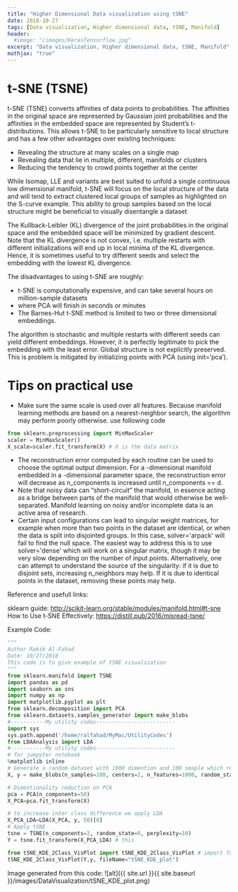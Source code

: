 ```yaml
---
title: "Higher Dimensional Data visualization using tSNE"
date: 2018-10-27
tags: [Data visualization, Higher dimensional data, tSNE, Manifold]
header:
  #image: "/images/KerasTensorflow.jpg"
excerpt: "Data visualization, Higher dimensional data, tSNE, Manifold"
mathjax: "true"
---
```

# t-SNE (TSNE)
t-SNE (TSNE) converts affinities of data points to probabilities. The affinities in the original space are represented by Gaussian joint probabilities and the affinities in the embedded space are represented by Student’s t-distributions. This allows t-SNE to be particularly sensitive to local structure and has a few other advantages over existing techniques:

- Revealing the structure at many scales on a single map
- Revealing data that lie in multiple, different, manifolds or clusters
- Reducing the tendency to crowd points together at the center

While Isomap, LLE and variants are best suited to unfold a single continuous low dimensional manifold, t-SNE will focus on the local structure of the data and will tend to extract clustered local groups of samples as highlighted on the S-curve example. This ability to group samples based on the local structure might be beneficial to visually disentangle a dataset

The Kullback-Leibler (KL) divergence of the joint probabilities in the original space and the embedded space will be minimized by gradient descent. Note that the KL divergence is not convex, i.e. multiple restarts with different initializations will end up in local minima of the KL divergence. Hence, it is sometimes useful to try different seeds and select the embedding with the lowest KL divergence.

The disadvantages to using t-SNE are roughly:

- t-SNE is computationally expensive, and can take several hours on million-sample datasets
- where PCA will finish in seconds or minutes
- The Barnes-Hut t-SNE method is limited to two or three dimensional embeddings.

The algorithm is stochastic and multiple restarts with different seeds can yield different embeddings. However, it is perfectly legitimate to pick the embedding with the least error.
Global structure is not explicitly preserved. This is problem is mitigated by initializing points with PCA (using init=’pca’).

#  Tips on practical use
- Make sure the same scale is used over all features. Because manifold learning methods are based on a nearest-neighbor search, the algorithm may perform poorly otherwise. use following code

```python
from sklearn.preprocessing import MinMaxScaler
scaler = MinMaxScaler()
X_scale=scaler.fit_transform(X) # X is the data matrix
```
- The reconstruction error computed by each routine can be used to choose the optimal output dimension. For a -dimensional manifold embedded in a -dimensional parameter space, the reconstruction error will decrease as n_components is increased until n_components == d.
- Note that noisy data can “short-circuit” the manifold, in essence acting as a bridge between parts of the manifold that would otherwise be well-separated. Manifold learning on noisy and/or incomplete data is an active area of research.
- Certain input configurations can lead to singular weight matrices, for example when more than two points in the dataset are identical, or when the data is split into disjointed groups. In this case, solver='arpack' will fail to find the null space. The easiest way to address this is to use solver='dense' which will work on a singular matrix, though it may be very slow depending on the number of input points. Alternatively, one can attempt to understand the source of the singularity: if it is due to disjoint sets, increasing n_neighbors may help. If it is due to identical points in the dataset, removing these points may help.



Reference and usefull links:

sklearn guide: http://scikit-learn.org/stable/modules/manifold.html#t-sne
How to Use t-SNE Effectively: https://distill.pub/2016/misread-tsne/

Example Code:
```python
"""
Author Rakib Al-Fahad
Date: 10/27/2018
This code is to give example of tSNE visualization
"""
from sklearn.manifold import TSNE
import pandas as pd
import seaborn as sns
import numpy as np
import matplotlib.pyplot as plt
from sklearn.decomposition import PCA
from sklearn.datasets.samples_generator import make_blobs
#-----------My utility codes-------------------------
import sys
sys.path.append('/home/ralfahad/MyMac/UtilityCodes')
from LDAAnalysis import LDA
#-----------My utility codes-------------------------
# for jumpyter notebook
%matplotlib inline
# Generate a random dataset with 1000 dimention and 100 smaple which represent a higher dimentional data
X, y = make_blobs(n_samples=100, centers=2, n_features=1000, random_state=0)

# Dimentionality reduction on PCA
pca = PCA(n_components=50)
X_PCA=pca.fit_transform(X)

# to increase inter class difference we apply LDA
X_PCA_LDA=LDA(X_PCA, y, 50)[0]
# Apply tSNE
tsne = TSNE(n_components=2, random_state=0, perplexity=10)
Y = tsne.fit_transform(X_PCA_LDA) # this

from tSNE_KDE_2Class_VisPlot import tSNE_KDE_2Class_VisPlot # import function from my utility
tSNE_KDE_2Class_VisPlot(Y,y, fileName="tSNE_KDE_plot")

```
Image generated from this code:
![alt]({{ site.url }}{{ site.baseurl }}/images/DataVisualization/tSNE_KDE_plot.png)
